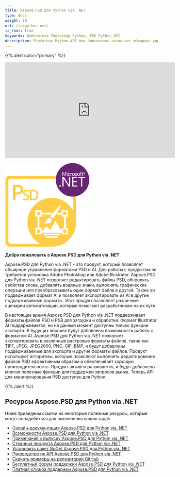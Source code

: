 ```yaml
---
title: Aspose.PSD для Python via .NET
type: docs
weight: 10
url: /ru/python-net/
is_root: true
keywords: Библиотека Photoshop Python, PSD Python API
description: Photoshop Python API или библиотека позволяет обширное управление форматами файлов PSD. Для работы с ним не требуется установка Adobe Photoshop, и поддерживаются форматы файлов PSD, PSB и AI для загрузки, обработки и преобразования их в различные растровые форматы файлов, такие как TIFF, JPEG, JPEG2000, PNG, GIF и BMP.
---
```


{{% alert color="primary" %}} 

<iframe width="560" height="315" src="https://www.youtube.com/embed/B2Q3KOt4zQs?si=IMf0ZdirTw9BtPwe" title="Проигрыватель видео YouTube" frameborder="0" allow="accelerometer; autoplay; clipboard-write; encrypted-media; gyroscope; picture-in-picture; web-share" referrerpolicy="strict-origin-when-cross-origin" allowfullscreen></iframe>

**![Логотип продукта Aspose.PSD для Python via .NET](home_1.png)**

**Добро пожаловать в Aspose.PSD для Python via .NET**

Aspose.PSD для Python via .NET - это продукт, который позволяет обширное управление форматами PSD и AI. Для работы с продуктом не требуется установка Adobe Photoshop или Adobe Illustrator. Aspose.PSD для Python via .NET позволяет редактировать файлы PSD, обновлять свойства слоев, добавлять водяные знаки, выполнять графические операции или преобразовывать один формат файла в другой. Также он поддерживает формат AI и позволяет экспортировать из AI в другие поддерживаемые форматы. Этот продукт позволяет различные сценарии автоматизации, которые помогают разработчикам на их пути.

В настоящее время Aspose.PSD для Python via .NET поддерживает форматы файлов PSD и PSB для загрузки и обработки. Формат Illustrator AI поддерживается, но на данный момент доступны только функции экспорта. В будущих версиях будут добавлены возможности работы с форматом AI. Aspose.PSD для Python via .NET позволяет экспортировать в различные растровые форматы файлов, такие как TIFF, JPEG, JPEG2000, PNG, GIF, BMP, и будут добавлены поддерживаемые для экспорта и другие форматы файлов. Продукт использует алгоритмы, которые позволяют выполнять редактирование файлов PSD эффективным образом и обеспечивает хорошую производительность. Продукт активно развивается, и будут добавлены многие полезные функции для поддержки запросов рынка. Теперь API для манипулирования PSD доступен для Python.

{{% /alert %}} 



## **Ресурсы Aspose.PSD для Python via .NET**

Ниже приведены ссылки на некоторые полезные ресурсы, которые могут понадобиться для выполнения ваших задач.

- [Онлайн-документация Aspose.PSD для Python via .NET](/ru/psd/python-net/)
- [Возможности Aspose.PSD для Python via .NET](/ru/psd/python-net/features/)
- [Примечания к выпуску Aspose.PSD для Python via .NET](/ru/psd/python-net/release-notes/)
- [Страница продукта Aspose.PSD для Python via .NET](https://products.aspose.com/psd/python-net)
- [Установить пакет NuGet Aspose.PSD для Python via .NET](https://pypi.org/project/aspose-psd/)
- [Руководство по API Aspose.PSD для Python via .NET](https://reference.aspose.com/psd/python-net)
- [Скачать примеры на репозитории GitHub](https://github.com/aspose-psd/Aspose.PSD-for-Python-Net)
- [Бесплатный форум поддержки Aspose.PSD для Python via .NET](https://forum.aspose.com/c/psd)
- [Платная служба поддержки Aspose.PSD для Python via .NET](https://helpdesk.aspose.com/)

